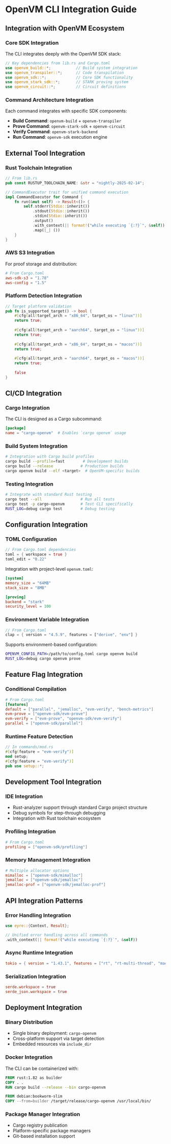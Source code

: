 # OpenVM CLI Integration Guide

## Integration with OpenVM Ecosystem

### Core SDK Integration
The CLI integrates deeply with the OpenVM SDK stack:

```rust
// Key dependencies from lib.rs and Cargo.toml
use openvm_build::*;           // Build system integration
use openvm_transpiler::*;      // Code transpilation
use openvm_sdk::*;             // Core SDK functionality
use openvm_stark_sdk::*;       // STARK proving system
use openvm_circuit::*;         // Circuit definitions
```

### Command Architecture Integration
Each command integrates with specific SDK components:

- **Build Command**: `openvm-build` + `openvm-transpiler`
- **Prove Command**: `openvm-stark-sdk` + `openvm-circuit`
- **Verify Command**: `openvm-stark-backend`
- **Run Command**: `openvm-sdk` execution engine

## External Tool Integration

### Rust Toolchain Integration
```rust
// From lib.rs
pub const RUSTUP_TOOLCHAIN_NAME: &str = "nightly-2025-02-14";

// CommandExecutor trait for unified command execution
impl CommandExecutor for Command {
    fn run(&mut self) -> Result<()> {
        self.stderr(Stdio::inherit())
            .stdout(Stdio::inherit())
            .stdin(Stdio::inherit())
            .output()
            .with_context(|| format!("while executing `{:?}`", &self))
            .map(|_| ())
    }
}
```

### AWS S3 Integration
For proof storage and distribution:
```toml
# From Cargo.toml
aws-sdk-s3 = "1.78"
aws-config = "1.5"
```

### Platform Detection Integration
```rust
// Target platform validation
pub fn is_supported_target() -> bool {
    #[cfg(all(target_arch = "x86_64", target_os = "linux"))]
    return true;
    
    #[cfg(all(target_arch = "aarch64", target_os = "linux"))]
    return true;
    
    #[cfg(all(target_arch = "x86_64", target_os = "macos"))]
    return true;
    
    #[cfg(all(target_arch = "aarch64", target_os = "macos"))]
    return true;
    
    false
}
```

## CI/CD Integration

### Cargo Integration
The CLI is designed as a Cargo subcommand:
```toml
[package]
name = "cargo-openvm"  # Enables `cargo openvm` usage
```

### Build System Integration
```bash
# Integration with Cargo build profiles
cargo build --profile=fast        # Development builds
cargo build --release            # Production builds
cargo openvm build --elf <target>  # OpenVM-specific builds
```

### Testing Integration
```bash
# Integrate with standard Rust testing
cargo test --all                 # Run all tests
cargo test -p cargo-openvm       # Test CLI specifically
RUST_LOG=debug cargo test        # Debug testing
```

## Configuration Integration

### TOML Configuration
```rust
// From Cargo.toml dependencies
toml = { workspace = true }
toml_edit = "0.22"
```

Integration with project-level `openvm.toml`:
```toml
[system]
memory_size = "64MB"
stack_size = "8MB"

[proving]
backend = "stark"
security_level = 100
```

### Environment Variable Integration
```rust
// From Cargo.toml
clap = { version = "4.5.9", features = ["derive", "env"] }
```

Supports environment-based configuration:
```bash
OPENVM_CONFIG_PATH=/path/to/config.toml cargo openvm build
RUST_LOG=debug cargo openvm prove
```

## Feature Flag Integration

### Conditional Compilation
```toml
# From Cargo.toml
[features]
default = ["parallel", "jemalloc", "evm-verify", "bench-metrics"]
evm-prove = ["openvm-sdk/evm-prove"]
evm-verify = ["evm-prove", "openvm-sdk/evm-verify"]
parallel = ["openvm-sdk/parallel"]
```

### Runtime Feature Detection
```rust
// In commands/mod.rs
#[cfg(feature = "evm-verify")]
mod setup;
#[cfg(feature = "evm-verify")]
pub use setup::*;
```

## Development Tool Integration

### IDE Integration
- Rust-analyzer support through standard Cargo project structure
- Debug symbols for step-through debugging
- Integration with Rust toolchain ecosystem

### Profiling Integration
```toml
# From Cargo.toml
profiling = ["openvm-sdk/profiling"]
```

### Memory Management Integration
```toml
# Multiple allocator options
mimalloc = ["openvm-sdk/mimalloc"]
jemalloc = ["openvm-sdk/jemalloc"]
jemalloc-prof = ["openvm-sdk/jemalloc-prof"]
```

## API Integration Patterns

### Error Handling Integration
```rust
use eyre::{Context, Result};

// Unified error handling across all commands
.with_context(|| format!("while executing `{:?}`", &self))
```

### Async Runtime Integration
```toml
tokio = { version = "1.43.1", features = ["rt", "rt-multi-thread", "macros"] }
```

### Serialization Integration
```toml
serde.workspace = true
serde_json.workspace = true
```

## Deployment Integration

### Binary Distribution
- Single binary deployment: `cargo-openvm`
- Cross-platform support via target detection
- Embedded resources via `include_dir`

### Docker Integration
The CLI can be containerized with:
```dockerfile
FROM rust:1.82 as builder
COPY . .
RUN cargo build --release --bin cargo-openvm

FROM debian:bookworm-slim
COPY --from=builder /target/release/cargo-openvm /usr/local/bin/
```

### Package Manager Integration
- Cargo registry publication
- Platform-specific package managers
- Git-based installation support